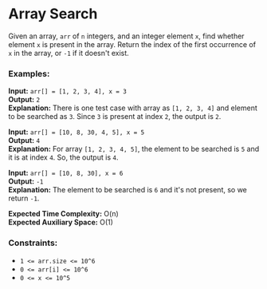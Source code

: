 # Array Search

Given an array, `arr` of `n` integers, and an integer element `x`, find whether element `x` is present in the array. Return the index of the first occurrence of `x` in the array, or `-1` if it doesn't exist.

### Examples:

**Input:** `arr[] = [1, 2, 3, 4], x = 3`  
**Output:** `2`  
**Explanation:** There is one test case with array as `[1, 2, 3, 4]` and element to be searched as `3`. Since `3` is present at index `2`, the output is `2`.

**Input:** `arr[] = [10, 8, 30, 4, 5], x = 5`  
**Output:** `4`  
**Explanation:** For array `[1, 2, 3, 4, 5]`, the element to be searched is `5` and it is at index `4`. So, the output is `4`.

**Input:** `arr[] = [10, 8, 30], x = 6`  
**Output:** `-1`  
**Explanation:** The element to be searched is `6` and it's not present, so we return `-1`.

**Expected Time Complexity:** O(n)  
**Expected Auxiliary Space:** O(1)

### Constraints:
- `1 <= arr.size <= 10^6`
- `0 <= arr[i] <= 10^6`
- `0 <= x <= 10^5`